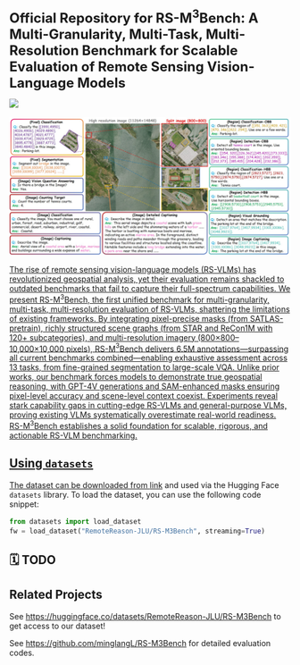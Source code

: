 <font size='5'>**Official Repository for RS-M<sup>3</sup>Bench: A Multi-Granularity, Multi-Task, Multi-Resolution Benchmark for Scalable Evaluation of Remote Sensing Vision-Language Models**</font>

<a href='https://huggingface.co/datasets/xiang709/VRSBench'><img src='https://img.shields.io/badge/%F0%9F%A4%97%20Hugging%20Face-Spaces-blue'>
<center>
    <img src="fig_example.jpg" alt="RS-M$<sup>3</sup>Bench provides a unified platform for evaluating remote sensing vision-language models across 13 tasks, from fine-grained segmentation to large-scale VQA.">
</center>

The rise of remote sensing vision-language models (RS-VLMs) has revolutionized geospatial analysis, yet their evaluation remains shackled to outdated benchmarks that fail to capture their full-spectrum capabilities. We present RS-M$^3$Bench, the first unified benchmark for multi-granularity, multi-task, multi-resolution evaluation of RS-VLMs, shattering the limitations of existing frameworks. By integrating pixel-precise masks (from SATLAS-pretrain), richly structured scene graphs (from STAR and ReCon1M with 120+ subcategories), and multi-resolution imagery (800$\times$800–10,000$\times$10,000 pixels), RS-M$^3$Bench delivers 6.5M annotations—surpassing all current benchmarks combined—enabling exhaustive assessment across 13 tasks, from fine-grained segmentation to large-scale VQA. Unlike prior works, our benchmark forces models to demonstrate true geospatial reasoning, with GPT-4V generations and SAM-enhanced masks ensuring pixel-level accuracy and scene-level context coexist. Experiments reveal stark capability gaps in cutting-edge RS-VLMs and general-purpose VLMs, proving existing VLMs systematically overestimate real-world readiness. RS-M$^3$Bench  establishes a solid foundation for scalable, rigorous, and actionable RS-VLM benchmarking. 

## Using `datasets`

The dataset can be downloaded from [link](https://huggingface.co/datasets/RemoteReason-JLU/RS-M3Bench) and used via the Hugging Face `datasets` library. To load the dataset, you can use the following code snippet:

```python
from datasets import load_dataset
fw = load_dataset("RemoteReason-JLU/RS-M3Bench", streaming=True)
```

## 🗓️ TODO

## Related Projects

See https://huggingface.co/datasets/RemoteReason-JLU/RS-M3Bench to get access to our dataset!

See https://github.com/minglangL/RS-M3Bench for detailed evaluation codes.
